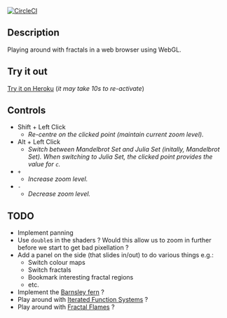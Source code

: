 [![CircleCI](https://circleci.com/gh/taylorjg/FractalsWebGL.svg?style=svg)](https://circleci.com/gh/taylorjg/FractalsWebGL)

## Description

Playing around with fractals in a web browser using WebGL.

## Try it out

[Try it on Heroku](http://fractalswebgl.herokuapp.com/)
(_it may take 10s to re-activate_)

## Controls

* Shift + Left Click
    * <i>Re-centre on the clicked point (maintain current zoom level).</i>
* Alt + Left Click
    * <i>Switch between Mandelbrot Set and Julia Set (initally, Mandelbrot Set). When switching to Julia Set, the clicked point provides the value for `c`.</i>
* `+`
    * <i>Increase zoom level.</i>
* `-`
    * <i>Decrease zoom level.</i>

## TODO

* Implement panning
* Use `double`s in the shaders ? Would this allow us to zoom in further before we start to get bad pixellation ?
* Add a panel on the side (that slides in/out) to do various things e.g.:
    * Switch colour maps
    * Switch fractals
    * Bookmark interesting fractal regions
    * etc.
* Implement the [Barnsley fern](https://en.wikipedia.org/wiki/Barnsley_fern) ?
* Play around with [Iterated Function Systems](https://en.wikipedia.org/wiki/Iterated_function_system) ?
* Play around with [Fractal Flames](https://en.wikipedia.org/wiki/Fractal_flame) ?

